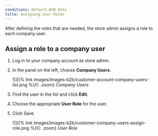 ```yaml
---
conditions: Default.B2B Only
title: Assigning User Roles
---
```


After defining the roles that are needed, the store admin assigns a role to each company user.

## Assign a role to a company user

1. Log in to your company account as store admin.

1. In the panel on the left, choose **Company Users**.

    ![]({% link images/images-b2b/customer-account-company-users-list.png %}){: .zoom}
    _Company Users_

1. Find the user in the list and click **Edit**.

1. Choose the appropriate **User Role** for the user.

1. Click <span class="btn">Save</span>.

    ![]({% link images/images-b2b/customer-company-users-assign-role.png %}){: .zoom}
    _User Role_
